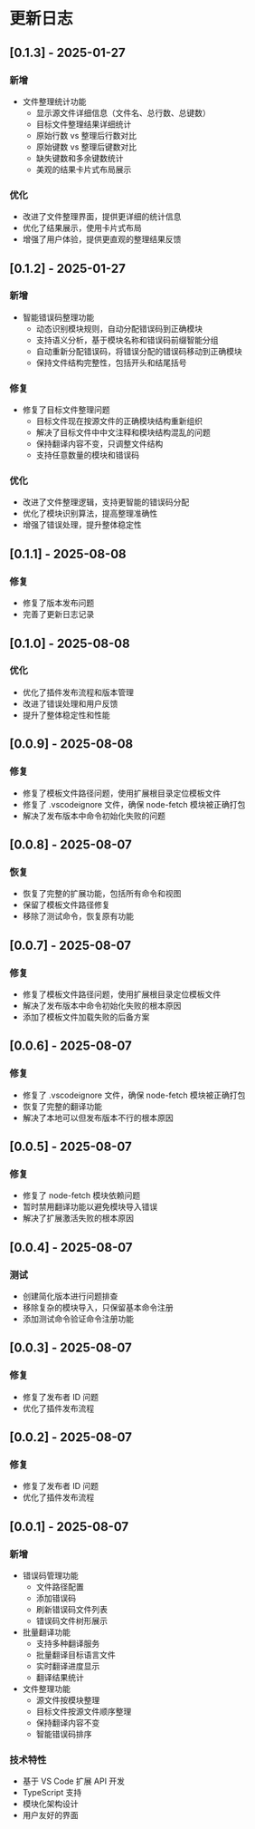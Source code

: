 # 更新日志

## [0.1.3] - 2025-01-27

### 新增

- 文件整理统计功能
  - 显示源文件详细信息（文件名、总行数、总键数）
  - 目标文件整理结果详细统计
  - 原始行数 vs 整理后行数对比
  - 原始键数 vs 整理后键数对比
  - 缺失键数和多余键数统计
  - 美观的结果卡片式布局展示

### 优化

- 改进了文件整理界面，提供更详细的统计信息
- 优化了结果展示，使用卡片式布局
- 增强了用户体验，提供更直观的整理结果反馈

## [0.1.2] - 2025-01-27

### 新增

- 智能错误码整理功能
  - 动态识别模块规则，自动分配错误码到正确模块
  - 支持语义分析，基于模块名称和错误码前缀智能分组
  - 自动重新分配错误码，将错误分配的错误码移动到正确模块
  - 保持文件结构完整性，包括开头和结尾括号

### 修复

- 修复了目标文件整理问题
  - 目标文件现在按源文件的正确模块结构重新组织
  - 解决了目标文件中中文注释和模块结构混乱的问题
  - 保持翻译内容不变，只调整文件结构
  - 支持任意数量的模块和错误码

### 优化

- 改进了文件整理逻辑，支持更智能的错误码分配
- 优化了模块识别算法，提高整理准确性
- 增强了错误处理，提升整体稳定性

## [0.1.1] - 2025-08-08

### 修复

- 修复了版本发布问题
- 完善了更新日志记录

## [0.1.0] - 2025-08-08

### 优化

- 优化了插件发布流程和版本管理
- 改进了错误处理和用户反馈
- 提升了整体稳定性和性能

## [0.0.9] - 2025-08-08

### 修复

- 修复了模板文件路径问题，使用扩展根目录定位模板文件
- 修复了 .vscodeignore 文件，确保 node-fetch 模块被正确打包
- 解决了发布版本中命令初始化失败的问题

## [0.0.8] - 2025-08-07

### 恢复

- 恢复了完整的扩展功能，包括所有命令和视图
- 保留了模板文件路径修复
- 移除了测试命令，恢复原有功能

## [0.0.7] - 2025-08-07

### 修复

- 修复了模板文件路径问题，使用扩展根目录定位模板文件
- 解决了发布版本中命令初始化失败的根本原因
- 添加了模板文件加载失败的后备方案

## [0.0.6] - 2025-08-07

### 修复

- 修复了 .vscodeignore 文件，确保 node-fetch 模块被正确打包
- 恢复了完整的翻译功能
- 解决了本地可以但发布版本不行的根本原因

## [0.0.5] - 2025-08-07

### 修复

- 修复了 node-fetch 模块依赖问题
- 暂时禁用翻译功能以避免模块导入错误
- 解决了扩展激活失败的根本原因

## [0.0.4] - 2025-08-07

### 测试

- 创建简化版本进行问题排查
- 移除复杂的模块导入，只保留基本命令注册
- 添加测试命令验证命令注册功能

## [0.0.3] - 2025-08-07

### 修复

- 修复了发布者 ID 问题
- 优化了插件发布流程

## [0.0.2] - 2025-08-07

### 修复

- 修复了发布者 ID 问题
- 优化了插件发布流程

## [0.0.1] - 2025-08-07

### 新增

- 错误码管理功能
  - 文件路径配置
  - 添加错误码
  - 刷新错误码文件列表
  - 错误码文件树形展示
- 批量翻译功能
  - 支持多种翻译服务
  - 批量翻译目标语言文件
  - 实时翻译进度显示
  - 翻译结果统计
- 文件整理功能
  - 源文件按模块整理
  - 目标文件按源文件顺序整理
  - 保持翻译内容不变
  - 智能错误码排序

### 技术特性

- 基于 VS Code 扩展 API 开发
- TypeScript 支持
- 模块化架构设计
- 用户友好的界面
